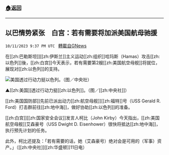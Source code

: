 ###  [:house:返回](README.md)
---


## 以巴情势紧张　白宫：若有需要将加派美国航母驰援
`10/11/2023 9:37 PM UTC ` [轉載自GNews](https://gnews.org/articles/1820984)

在[[zh:巴勒斯坦]][[zh:伊斯兰]]主义运动[[zh:组织]]哈玛斯（Hamas）攻击[[zh:以色列]]後，[[zh:白宫]]今天表示，若有需要第2艘[[zh:美国航空母舰]]将就位，展现对[[zh:以色列]]的支持。

![美国透过行动力挺以色列。（图／中央社）](https://attach.setn.com/newsimages/2022/11/23/3933054-PH.jpg "美国透过行动力挺以色列。（图／中央社）")

▲[[zh:美国]]透过行动力挺[[zh:以色列]]。（图／[[zh:中央社]]）

[[zh:美国国防部]]先前已派出动力[[zh:航空母舰]][[zh:福特]]号（USS Gerald R. Ford）打击群前往[[zh:地中海]]，做好协助[[zh:以色列]]的准备。

[[zh:白宫]][[zh:国家安全会议]]发言人柯比（John Kirby）今天指出，[[zh:美国航空母舰]]艾森豪号（USS Dwight D. Eisenhower）很快将抵达[[zh:地中海]]，执行预先计划的任务。

此外，柯比还提及：「若有需要的话，她（艾森豪号）绝对会是可用的（军事）资产。」（[[zh:中央社]][[zh:华盛顿]]11日电）
